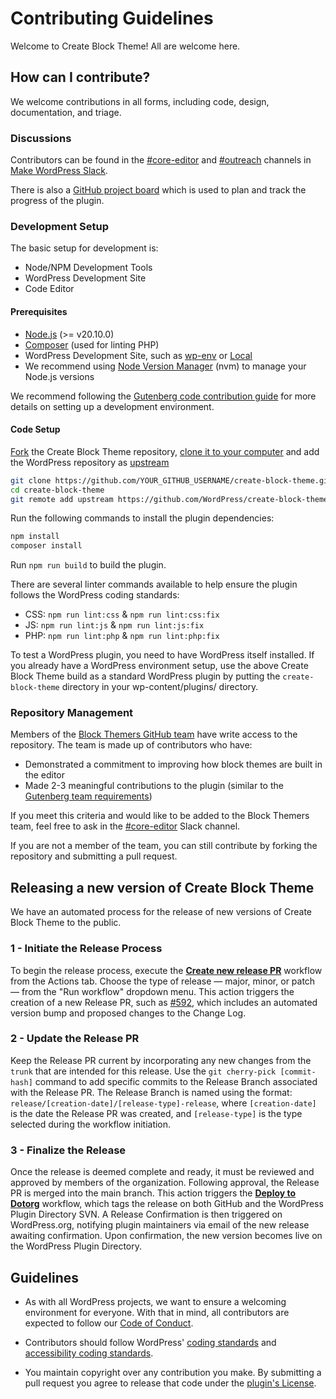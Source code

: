 # Contributing Guidelines

Welcome to Create Block Theme! All are welcome here.

## How can I contribute?

We welcome contributions in all forms, including code, design, documentation, and triage.

### Discussions

Contributors can be found in the [#core-editor](https://make.wordpress.org/chat/) and [#outreach](https://wordpress.slack.com/archives/C015GUFFC00) channels in [Make WordPress Slack](https://make.wordpress.org/chat).

There is also a [GitHub project board](https://github.com/orgs/WordPress/projects/188) which is used to plan and track the progress of the plugin.

### Development Setup

The basic setup for development is:

- Node/NPM Development Tools
- WordPress Development Site
- Code Editor

#### Prerequisites

- [Node.js](https://nodejs.org/en/) (>= v20.10.0)
- [Composer](https://getcomposer.org/) (used for linting PHP)
- WordPress Development Site, such as [wp-env](https://github.com/WordPress/gutenberg/blob/trunk/packages/env/README.md) or [Local](https://localwp.com/)
- We recommend using [Node Version Manager](https://github.com/nvm-sh/nvm) (nvm) to manage your Node.js versions

We recommend following the [Gutenberg code contribution guide](https://github.com/WordPress/gutenberg/blob/trunk/docs/contributors/code/getting-started-with-code-contribution.md) for more details on setting up a development environment.

#### Code Setup

[Fork](https://docs.github.com/en/get-started/quickstart/fork-a-repo) the Create Block Theme repository, [clone it to your computer](https://docs.github.com/en/repositories/creating-and-managing-repositories/cloning-a-repository) and add the WordPress repository as [upstream](https://docs.github.com/en/pull-requests/collaborating-with-pull-requests/working-with-forks/configuring-a-remote-repository-for-a-fork)

```bash
git clone https://github.com/YOUR_GITHUB_USERNAME/create-block-theme.git
cd create-block-theme
git remote add upstream https://github.com/WordPress/create-block-theme.git
```

Run the following commands to install the plugin dependencies:

```bash
npm install
composer install
```

Run `npm run build` to build the plugin.

There are several linter commands available to help ensure the plugin follows the WordPress coding standards:

- CSS: `npm run lint:css` & `npm run lint:css:fix`
- JS: `npm run lint:js` & `npm run lint:js:fix`
- PHP: `npm run lint:php` & `npm run lint:php:fix`

To test a WordPress plugin, you need to have WordPress itself installed. If you already have a WordPress environment setup, use the above Create Block Theme build as a standard WordPress plugin by putting the `create-block-theme` directory in your wp-content/plugins/ directory.

### Repository Management

Members of the [Block Themers GitHub team](https://github.com/orgs/WordPress/teams/block-themers) have write access to the repository. The team is made up of contributors who have:

- Demonstrated a commitment to improving how block themes are built in the editor
- Made 2-3 meaningful contributions to the plugin (similar to the [Gutenberg team requirements](https://developer.wordpress.org/block-editor/contributors/repository-management/#teams))

If you meet this criteria and would like to be added to the Block Themers team, feel free to ask in the [#core-editor](https://make.wordpress.org/chat/) Slack channel.

If you are not a member of the team, you can still contribute by forking the repository and submitting a pull request.

## Releasing a new version of Create Block Theme

We have an automated process for the release of new versions of Create Block Theme to the public.

### 1 - Initiate the Release Process

To begin the release process, execute the [**Create new release PR**](https://github.com/WordPress/create-block-theme/actions/workflows/release-new-version.yml) workflow from the Actions tab. Choose the type of release — major, minor, or patch — from the "Run workflow" dropdown menu. This action triggers the creation of a new Release PR, such as [#592](https://github.com/WordPress/create-block-theme/pull/592/files), which includes an automated version bump and proposed changes to the Change Log.

### 2 - Update the Release PR

Keep the Release PR current by incorporating any new changes from the `trunk` that are intended for this release. Use the `git cherry-pick [commit-hash]` command to add specific commits to the Release Branch associated with the Release PR. The Release Branch is named using the format: `release/[creation-date]/[release-type]-release`, where `[creation-date]` is the date the Release PR was created, and `[release-type]` is the type selected during the workflow initiation.

### 3 - Finalize the Release

Once the release is deemed complete and ready, it must be reviewed and approved by members of the organization. Following approval, the Release PR is merged into the main branch. This action triggers the [**Deploy to Dotorg**](https://github.com/WordPress/create-block-theme/actions/workflows/deploy-to-dotorg.yml) workflow, which tags the release on both GitHub and the WordPress Plugin Directory SVN. A Release Confirmation is then triggered on WordPress.org, notifying plugin maintainers via email of the new release awaiting confirmation. Upon confirmation, the new version becomes live on the WordPress Plugin Directory.

## Guidelines

- As with all WordPress projects, we want to ensure a welcoming environment for everyone. With that in mind, all contributors are expected to follow our [Code of Conduct](https://make.wordpress.org/handbook/community-code-of-conduct/).

- Contributors should follow WordPress' [coding standards](https://developer.wordpress.org/coding-standards/wordpress-coding-standards/) and [accessibility coding standards](https://developer.wordpress.org/coding-standards/wordpress-coding-standards/accessibility/).

- You maintain copyright over any contribution you make. By submitting a pull request you agree to release that code under the [plugin's License](/LICENSE.md).

